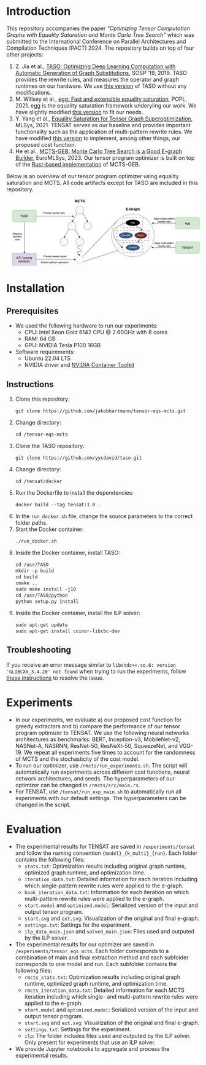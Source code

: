 # Introduction
This repository accompanies the paper *"Optimizing Tensor Computation Graphs with Equality Saturation and Monte Carlo Tree Search"* which was submitted to the International Conference on Parallel Architectures and Compilation Techniques (PACT) 2024. The repository builds on top of four other projects:

1. Z. Jia et al., [TASO: Optimizing Deep Learning Computation with Automatic Generation of Graph Substitutions](https://dl.acm.org/doi/10.1145/3341301.3359630), SOSP ’19, 2019. TASO provides the rewrite rules, and measures the operator and graph runtimes on our hardware. We use [this version](https://github.com/yycdavid/taso) of TASO without any modifications.
2. M. Willsey et al., [egg: Fast and extensible equality saturation](https://dl.acm.org/doi/10.1145/3434304), POPL, 2021. egg is the equality saturation framework underyling our work. We have slightly modified [this version](https://github.com/egraphs-good/egg) to fit our needs.
3. Y. Yang et al., [Equality Saturation for Tensor Graph Superoptimization](https://proceedings.mlsys.org/paper_files/paper/2021/file/cc427d934a7f6c0663e5923f49eba531-Paper.pdf), MLSys, 2021. TENSAT serves as our baseline and provides important functionality such as the application of multi-pattern rewrite rules. We have modified [this version](https://github.com/uwplse/tensat) to implement, among other things, our proposed cost function.
4. He et al., [MCTS-GEB: Monte Carlo Tree Search is a Good E-graph Builder](https://dl.acm.org/doi/abs/10.1145/3578356.3592577), EuroMLSys, 2023. Our tensor program optimizer is built on top of the [Rust-based implementation](https://github.com/hgl71964/rmcts) of MCTS-GEB.

Below is an overview of our tensor program optimizer using equality saturation and MCTS. All code artifacts except for TASO are included in this repository.


![Overview of our tensor program optimizer using equality saturation and MCTS](overview.png)

# Installation
## Prerequisites
- We used the following hardware to run our experiments:
    - CPU: Intel Xeon Gold 6142 CPU @ 2.60GHz with 8 cores 
    - RAM: 64 GB
    - GPU: NVIDIA Tesla P100 16GB
- Software requirements:
    - Ubuntu 22.04 LTS
    - NVIDIA driver and [NVIDIA Container Toolkit](https://github.com/NVIDIA/nvidia-container-toolkit)


## Instructions
1. Clone this repository: 
    ```
    git clone https://github.com/jakobhartmann/tensor-eqs-mcts.git
    ```
2. Change directory: 
    ```
    cd /tensor-eqs-mcts
    ```
3. Clone the TASO repository: 
    ```
    git clone https://github.com/yycdavid/taso.git
    ```
4. Change directory: 
    ```
    cd /tensat/docker
    ```
5. Run the Dockerfile to install the dependencies: 
    ```
    docker build --tag tensat:1.0 .
    ```
6. In the `run_docker.sh` file, change the source parameters to the correct folder paths.
7. Start the Docker container: 
    ```
    ./run_docker.sh
    ```
8. Inside the Docker container, install TASO:
    ```
    cd /usr/TASO
    mkdir -p build
    cd build
    cmake ..
    sudo make install -j10
    cd /usr/TASO/python
    python setup.py install
    ```
9. Inside the Docker container, install the ILP solver:
    ```
    sudo apt-get update
    sudo apt-get install coinor-libcbc-dev
    ```


## Troubleshooting
If you receive an error message similar to `libstdc++.so.6: version 'GLIBCXX_3.4.20' not found` when trying to run the experiments, follow [these instructions](https://stackoverflow.com/a/73101774) to resolve the issue.


# Experiments
- In our experiments, we evaluate a) our proposed cost function for greedy extractors and b) compare the performance of our tensor program optimizer to TENSAT. We use the following neural networks architectures as benchmarks: BERT, Inception-v3, MobileNet-v2, NASNet-A, NASRNN, ResNet-50, ResNeXt-50, SqueezeNet, and VGG-19.  We repeat all experiments five times to account for the randomness of MCTS and the stochasticity of the cost model.
- To run our optimizer, use `/rmcts/run_experiments.sh`. The script will automatically run experiments across different cost functions, neural network architectures, and seeds. The hyperparameters of our optimizer can be changed in `/rmcts/src/main.rs`.
- For TENSAT, use `/tensat/run_exp_main.sh` to automatically run all experiments with our default settings. The hyperparameters can be changed in the script.


# Evaluation
- The experimental results for TENSAT are saved in `/experiments/tensat` and follow the naming convention `{model}_{k_multi}_{run}`. Each folder contains the following files:
    - `stats.txt`: Optimization results including original graph runtime, optimized graph runtime, and optimization time.
    - `iteration_data.txt`: Detailed information for each iteration including which single-pattern rewrite rules were applied to the e-graph.
    - `hook_iteration_data.txt`: Information for each iteration on which multi-pattern rewrite rules were applied to the e-graph.
    - `start.model` and `optimized.model`: Serialized version of the input and output tensor program.
    - `start.svg` and `ext.svg`: Visualization of the original and final e-graph.
    - `settings.txt`: Settings for the experiment.
    - `ilp_data_main.json` and `solved_main.json`: Files used and outputed by the ILP solver.
- The experimental results for our optimizer are saved in `/experiments/tensor_eqs_mcts`. Each folder corresponds to a combination of main and final extraction method and each subfolder corresponds to one model and run. Each subfolder contains the following files:
    - `rmcts_stats.txt`: Optimization results including original graph runtime, optimized graph runtime, and optimization time.
    - `rmcts_iteration_data.txt`: Detailed information for each MCTS iteration including which single- and multi-pattern rewrite rules were applied to the e-graph.
    - `start.model` and `optimized.model`: Serialized version of the input and output tensor program.
    - `start.svg` and `ext.svg`: Visualization of the original and final e-graph.
    - `settings.txt`: Settings for the experiment.
    - `ilp`: The folder includes files used and outputed by the ILP solver. Only present for experiments that use an ILP solver.
- We provide Jupyter notebooks to aggregate and process the experimental results.